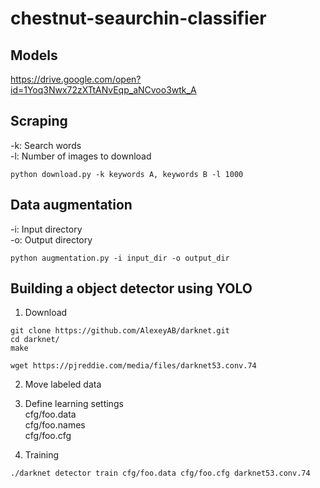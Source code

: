 
# chestnut-seaurchin-classifier

## Models
https://drive.google.com/open?id=1Yoq3Nwx72zXTtANvEqp_aNCvoo3wtk_A

## Scraping
-k: Search words  
-l: Number of images to download 
```
python download.py -k keywords A, keywords B -l 1000
```

## Data augmentation
-i: Input directory  
-o: Output directory
```
python augmentation.py -i input_dir -o output_dir
```


## Building a object detector using YOLO
1. Download
```
git clone https://github.com/AlexeyAB/darknet.git
cd darknet/
make

wget https://pjreddie.com/media/files/darknet53.conv.74
```
2. Move labeled data

3. Define learning settings  
cfg/foo.data  
cfg/foo.names  
cfg/foo.cfg  

4. Training
```
./darknet detector train cfg/foo.data cfg/foo.cfg darknet53.conv.74 
```

